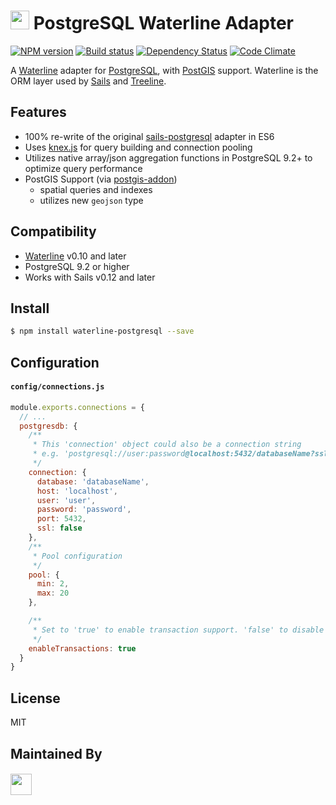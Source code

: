 # <img src="http://i.imgur.com/tMBZE5W.png" height='30px'> PostgreSQL Waterline Adapter

[![NPM version][npm-image]][npm-url]
[![Build status][ci-image]][ci-url]
[![Dependency Status][daviddm-image]][daviddm-url]
[![Code Climate][codeclimate-image]][codeclimate-url]

A [Waterline](https://github.com/balderdashy/waterline) adapter for
[PostgreSQL](http://www.postgresql.org/), with [PostGIS](http://postgis.net/)
support.  Waterline is the ORM layer used by [Sails](http://sailsjs.org)
and [Treeline](http://treeline.io).

## Features
- 100% re-write of the original
  [sails-postgresql](https://github.com/balderdashy/sails-postgresql) adapter in ES6
- Uses [knex.js](http://knexjs.org/) for query building and connection pooling
- Utilizes native array/json aggregation functions in PostgreSQL 9.2+ to
  optimize query performance
- PostGIS Support (via
  [postgis-addon](https://github.com/waterlinejs/postgis-addon))
  - spatial queries and indexes
  - utilizes new `geojson` type

## Compatibility
- [Waterline](http://sailsjs.org/) v0.10 and later
- PostgreSQL 9.2 or higher
- Works with Sails v0.12 and later

## Install

```sh
$ npm install waterline-postgresql --save
```

## Configuration

#### `config/connections.js`

```js
module.exports.connections = {
  // ...
  postgresdb: {
    /**
     * This 'connection' object could also be a connection string
     * e.g. 'postgresql://user:password@localhost:5432/databaseName?ssl=false'
     */
    connection: {
      database: 'databaseName',
      host: 'localhost',
      user: 'user',
      password: 'password',
      port: 5432,
      ssl: false
    },
    /**
     * Pool configuration
     */
    pool: {
      min: 2,
      max: 20
    },

    /**
     * Set to 'true' to enable transaction support. 'false' to disable
     */
    enableTransactions: true
  }
}
```

## License
MIT

## Maintained By
##### [<img src='http://i.imgur.com/zM0ynQk.jpg' height='34px'>](http://balderdash.co)

[npm-image]: https://img.shields.io/npm/v/@balderdash/waterline-postgresql.svg?style=flat-square
[npm-url]: https://npmjs.org/package/@balderdash/waterline-postgresql
[ci-image]: https://img.shields.io/circleci/project/tjwebb/waterline-postgresql/master.svg?style=flat-square
[ci-url]: https://circleci.com/gh/tjwebb/waterline-postgresql
[daviddm-image]: http://img.shields.io/david/tjwebb/waterline-postgresql.svg?style=flat-square
[daviddm-url]: https://david-dm.org/tjwebb/waterline-postgresql
[codeclimate-image]: https://img.shields.io/codeclimate/github/tjwebb/@balderdash/waterline-postgresql.svg?style=flat-square
[codeclimate-url]: https://codeclimate.com/github/tjwebb/waterline-postgresql
